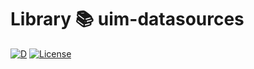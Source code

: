# Library 📚 uim-datasources
[![D](https://github.com/UIMSolutions/uim/actions/workflows/uim-datasources.yml/badge.svg)](https://github.com/UIMSolutions/uim/actions/workflows/uim-datasources.yml)
[![License](https://img.shields.io/badge/License-Apache_2.0-blue.svg)](https://opensource.org/licenses/Apache-2.0)